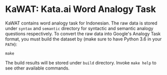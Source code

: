 # KaWAT: Kata.ai Word Analogy Task

KaWAT contains word analogy task for Indonesian. The raw data is stored under
`syntax` and `semantic` directory for syntactic and semantic analogy questions
respectively. To convert the raw data into Google's Analogy Task format, you
must build the dataset by (make sure to have Python 3.6 in your `PATH`):

    make

The build results will be stored under `build` directory. Invoke `make help` to
see other available commands.
